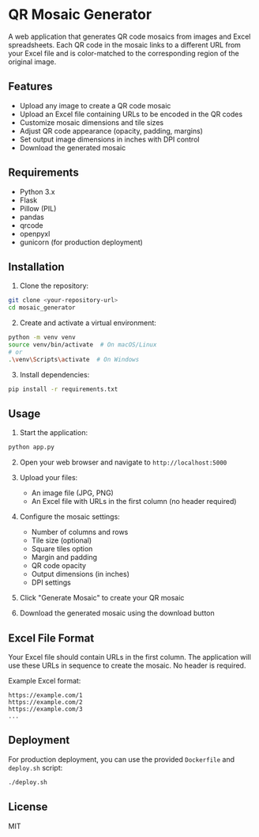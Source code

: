 # QR Mosaic Generator

A web application that generates QR code mosaics from images and Excel spreadsheets. Each QR code in the mosaic links to a different URL from your Excel file and is color-matched to the corresponding region of the original image.

## Features

- Upload any image to create a QR code mosaic
- Upload an Excel file containing URLs to be encoded in the QR codes
- Customize mosaic dimensions and tile sizes
- Adjust QR code appearance (opacity, padding, margins)
- Set output image dimensions in inches with DPI control
- Download the generated mosaic

## Requirements

- Python 3.x
- Flask
- Pillow (PIL)
- pandas
- qrcode
- openpyxl
- gunicorn (for production deployment)

## Installation

1. Clone the repository:
```bash
git clone <your-repository-url>
cd mosaic_generator
```

2. Create and activate a virtual environment:
```bash
python -m venv venv
source venv/bin/activate  # On macOS/Linux
# or
.\venv\Scripts\activate  # On Windows
```

3. Install dependencies:
```bash
pip install -r requirements.txt
```

## Usage

1. Start the application:
```bash
python app.py
```

2. Open your web browser and navigate to `http://localhost:5000`

3. Upload your files:
   - An image file (JPG, PNG)
   - An Excel file with URLs in the first column (no header required)

4. Configure the mosaic settings:
   - Number of columns and rows
   - Tile size (optional)
   - Square tiles option
   - Margin and padding
   - QR code opacity
   - Output dimensions (in inches)
   - DPI settings

5. Click "Generate Mosaic" to create your QR mosaic

6. Download the generated mosaic using the download button

## Excel File Format

Your Excel file should contain URLs in the first column. The application will use these URLs in sequence to create the mosaic. No header is required.

Example Excel format:
```
https://example.com/1
https://example.com/2
https://example.com/3
...
```

## Deployment

For production deployment, you can use the provided `Dockerfile` and `deploy.sh` script:

```bash
./deploy.sh
```

## License

MIT